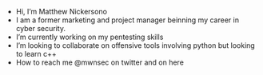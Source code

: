 - Hi, I’m Matthew Nickersono
- I am a former marketing and project manager beinning my career in cyber security.
- I’m currently working on my pentesting skills
- I’m looking to collaborate on offensive tools involving python but looking to learn c++
- How to reach me @mwnsec on twitter and on here

<!---
mwnickerson/mwnickerson is a ✨ special ✨ repository because its `README.md` (this file) appears on your GitHub profile.
You can click the Preview link to take a look at your changes.
--->

